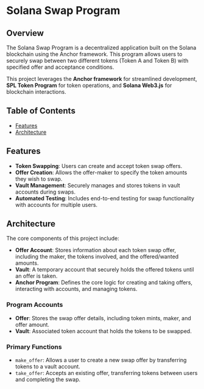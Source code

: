 # Solana Swap Program

## Overview
The Solana Swap Program is a decentralized application built on the Solana blockchain using the Anchor framework. This program allows users to securely swap between two different tokens (Token A and Token B) with specified offer and acceptance conditions. 

This project leverages the **Anchor framework** for streamlined development, **SPL Token Program** for token operations, and **Solana Web3.js** for blockchain interactions.

## Table of Contents
- [Features](#features)
- [Architecture](#architecture)

## Features
- **Token Swapping**: Users can create and accept token swap offers.
- **Offer Creation**: Allows the offer-maker to specify the token amounts they wish to swap.
- **Vault Management**: Securely manages and stores tokens in vault accounts during swaps.
- **Automated Testing**: Includes end-to-end testing for swap functionality with accounts for multiple users.

## Architecture
The core components of this project include:
- **Offer Account**: Stores information about each token swap offer, including the maker, the tokens involved, and the offered/wanted amounts.
- **Vault**: A temporary account that securely holds the offered tokens until an offer is taken.
- **Anchor Program**: Defines the core logic for creating and taking offers, interacting with accounts, and managing tokens.

### Program Accounts
- **Offer**: Stores the swap offer details, including token mints, maker, and offer amount.
- **Vault**: Associated token account that holds the tokens to be swapped.

### Primary Functions
- `make_offer`: Allows a user to create a new swap offer by transferring tokens to a vault account.
- `take_offer`: Accepts an existing offer, transferring tokens between users and completing the swap.
